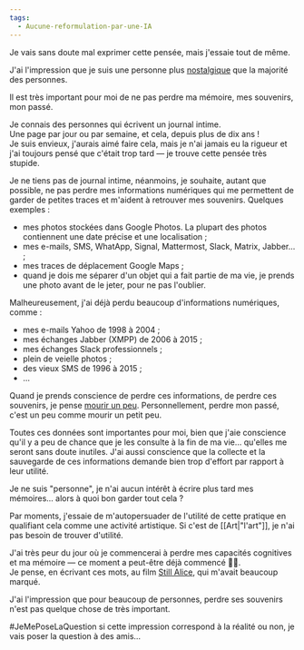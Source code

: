 ```yaml
---
tags:
  - Aucune-reformulation-par-une-IA
---
```

Je vais sans doute mal exprimer cette pensée, mais j'essaie tout de même.

J'ai l'impression que je suis une personne plus [nostalgique](https://fr.wiktionary.org/wiki/nostalgie) que la majorité des personnes.

Il est très important pour moi de ne pas perdre ma mémoire, mes souvenirs, mon passé.

Je connais des personnes qui écrivent un journal intime.  
Une page par jour ou par semaine, et cela, depuis plus de dix ans !  
Je suis envieux, j'aurais aimé faire cela, mais je n'ai jamais eu la rigueur et j'ai toujours pensé que c'était trop tard — je trouve cette pensée très stupide.

Je ne tiens pas de journal intime, néanmoins, je souhaite, autant que possible, ne pas perdre mes informations numériques qui me permettent de garder de petites traces et m'aident à retrouver mes souvenirs. Quelques exemples :

- mes photos stockées dans Google Photos. La plupart des photos contiennent une date précise et une localisation ;
- mes e-mails, SMS, WhatApp, Signal, Mattermost, Slack, Matrix, Jabber… ;
- mes traces de déplacement Google Maps ;
- quand je dois me séparer d'un objet qui a fait partie de ma vie, je prends une photo avant de le jeter, pour ne pas l'oublier.

Malheureusement, j'ai déjà perdu beaucoup d'informations numériques, comme :

- mes e-mails Yahoo de 1998 à 2004 ;
- mes échanges Jabber (XMPP) de 2006 à 2015 ;
- mes échanges Slack professionnels ;
- plein de veielle photos ;
- des vieux SMS de 1996 à 2015 ;
- …

Quand je prends conscience de perdre ces informations, de perdre ces souvenirs, je pense [mourir un peu](https://fr.wiktionary.org/wiki/partir_c%E2%80%99est_mourir_un_peu). Personnellement, perdre mon passé, c'est un peu comme mourir un petit peu.

Toutes ces données sont importantes pour moi, bien que j'aie conscience qu'il y a peu de chance que je les consulte à la fin de ma vie… qu'elles me seront sans doute inutiles.
J'ai aussi conscience que la collecte et la sauvegarde de ces informations demande bien trop d'effort par rapport à leur utilité.

Je ne suis "personne", je n'ai aucun intérêt à écrire plus tard mes mémoires… alors à quoi bon garder tout cela ?

Par moments, j'essaie de m'autopersuader de l'utilité de cette pratique en qualifiant cela comme une activité artistique. Si c'est de [[Art|"l'art"]], je n'ai pas besoin de trouver d'utilité.

J'ai très peur du jour où je commencerai à perdre mes capacités cognitives et ma mémoire — ce moment a peut-être déjà commencé 🤔😱.  
Je pense, en écrivant ces mots, au film [Still Alice](https://fr.wikipedia.org/wiki/Still_Alice), qui m'avait beaucoup marqué.

J'ai l'impression que pour beaucoup de personnes, perdre ses souvenirs n'est pas quelque chose de très important.

#JeMePoseLaQuestion si cette impression correspond à la réalité ou non, je vais poser la question à des amis…